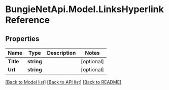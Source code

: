 
# BungieNetApi.Model.LinksHyperlinkReference

## Properties

Name | Type | Description | Notes
------------ | ------------- | ------------- | -------------
**Title** | **string** |  | [optional] 
**Url** | **string** |  | [optional] 

[[Back to Model list]](../README.md#documentation-for-models)
[[Back to API list]](../README.md#documentation-for-api-endpoints)
[[Back to README]](../README.md)

